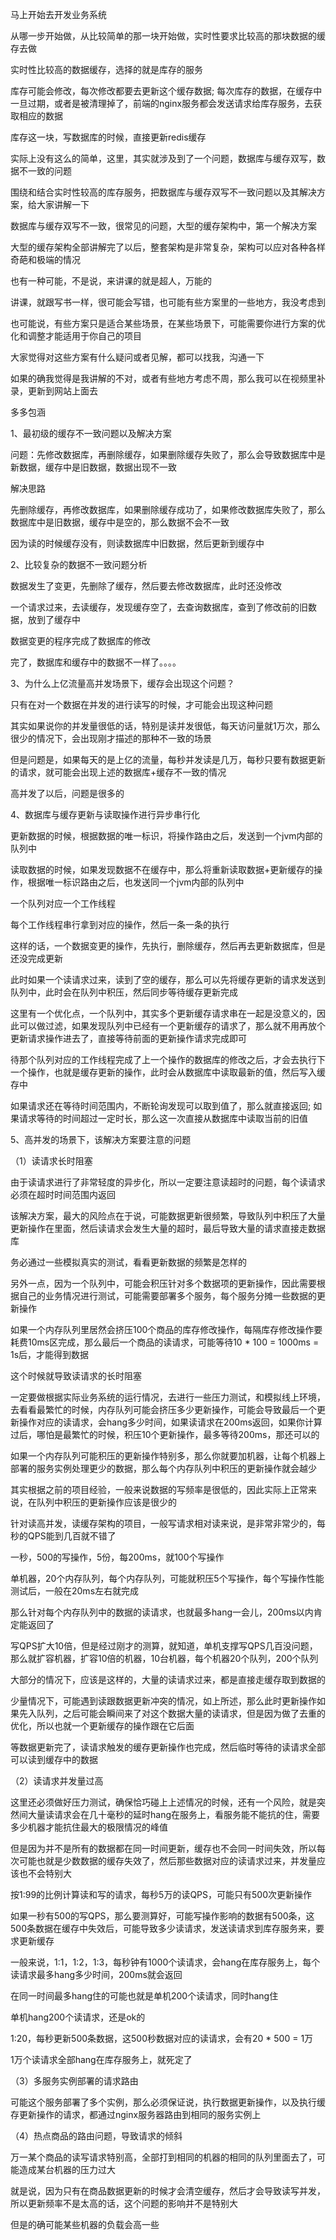 马上开始去开发业务系统

从哪一步开始做，从比较简单的那一块开始做，实时性要求比较高的那块数据的缓存去做

实时性比较高的数据缓存，选择的就是库存的服务

库存可能会修改，每次修改都要去更新这个缓存数据; 每次库存的数据，在缓存中一旦过期，或者是被清理掉了，前端的nginx服务都会发送请求给库存服务，去获取相应的数据

库存这一块，写数据库的时候，直接更新redis缓存

实际上没有这么的简单，这里，其实就涉及到了一个问题，数据库与缓存双写，数据不一致的问题

围绕和结合实时性较高的库存服务，把数据库与缓存双写不一致问题以及其解决方案，给大家讲解一下

数据库与缓存双写不一致，很常见的问题，大型的缓存架构中，第一个解决方案

大型的缓存架构全部讲解完了以后，整套架构是非常复杂，架构可以应对各种各样奇葩和极端的情况

也有一种可能，不是说，来讲课的就是超人，万能的

讲课，就跟写书一样，很可能会写错，也可能有些方案里的一些地方，我没考虑到

也可能说，有些方案只是适合某些场景，在某些场景下，可能需要你进行方案的优化和调整才能适用于你自己的项目

大家觉得对这些方案有什么疑问或者见解，都可以找我，沟通一下

如果的确我觉得是我讲解的不对，或者有些地方考虑不周，那么我可以在视频里补录，更新到网站上面去

多多包涵




1、最初级的缓存不一致问题以及解决方案

问题：先修改数据库，再删除缓存，如果删除缓存失败了，那么会导致数据库中是新数据，缓存中是旧数据，数据出现不一致

解决思路

先删除缓存，再修改数据库，如果删除缓存成功了，如果修改数据库失败了，那么数据库中是旧数据，缓存中是空的，那么数据不会不一致

因为读的时候缓存没有，则读数据库中旧数据，然后更新到缓存中

2、比较复杂的数据不一致问题分析

数据发生了变更，先删除了缓存，然后要去修改数据库，此时还没修改

一个请求过来，去读缓存，发现缓存空了，去查询数据库，查到了修改前的旧数据，放到了缓存中

数据变更的程序完成了数据库的修改

完了，数据库和缓存中的数据不一样了。。。。

3、为什么上亿流量高并发场景下，缓存会出现这个问题？

只有在对一个数据在并发的进行读写的时候，才可能会出现这种问题

其实如果说你的并发量很低的话，特别是读并发很低，每天访问量就1万次，那么很少的情况下，会出现刚才描述的那种不一致的场景

但是问题是，如果每天的是上亿的流量，每秒并发读是几万，每秒只要有数据更新的请求，就可能会出现上述的数据库+缓存不一致的情况

高并发了以后，问题是很多的

4、数据库与缓存更新与读取操作进行异步串行化

更新数据的时候，根据数据的唯一标识，将操作路由之后，发送到一个jvm内部的队列中

读取数据的时候，如果发现数据不在缓存中，那么将重新读取数据+更新缓存的操作，根据唯一标识路由之后，也发送同一个jvm内部的队列中

一个队列对应一个工作线程

每个工作线程串行拿到对应的操作，然后一条一条的执行

这样的话，一个数据变更的操作，先执行，删除缓存，然后再去更新数据库，但是还没完成更新

此时如果一个读请求过来，读到了空的缓存，那么可以先将缓存更新的请求发送到队列中，此时会在队列中积压，然后同步等待缓存更新完成

这里有一个优化点，一个队列中，其实多个更新缓存请求串在一起是没意义的，因此可以做过滤，如果发现队列中已经有一个更新缓存的请求了，那么就不用再放个更新请求操作进去了，直接等待前面的更新操作请求完成即可

待那个队列对应的工作线程完成了上一个操作的数据库的修改之后，才会去执行下一个操作，也就是缓存更新的操作，此时会从数据库中读取最新的值，然后写入缓存中

如果请求还在等待时间范围内，不断轮询发现可以取到值了，那么就直接返回; 如果请求等待的时间超过一定时长，那么这一次直接从数据库中读取当前的旧值

5、高并发的场景下，该解决方案要注意的问题

（1）读请求长时阻塞

由于读请求进行了非常轻度的异步化，所以一定要注意读超时的问题，每个读请求必须在超时时间范围内返回

该解决方案，最大的风险点在于说，可能数据更新很频繁，导致队列中积压了大量更新操作在里面，然后读请求会发生大量的超时，最后导致大量的请求直接走数据库

务必通过一些模拟真实的测试，看看更新数据的频繁是怎样的

另外一点，因为一个队列中，可能会积压针对多个数据项的更新操作，因此需要根据自己的业务情况进行测试，可能需要部署多个服务，每个服务分摊一些数据的更新操作

如果一个内存队列里居然会挤压100个商品的库存修改操作，每隔库存修改操作要耗费10ms区完成，那么最后一个商品的读请求，可能等待10 * 100 = 1000ms = 1s后，才能得到数据

这个时候就导致读请求的长时阻塞

一定要做根据实际业务系统的运行情况，去进行一些压力测试，和模拟线上环境，去看看最繁忙的时候，内存队列可能会挤压多少更新操作，可能会导致最后一个更新操作对应的读请求，会hang多少时间，如果读请求在200ms返回，如果你计算过后，哪怕是最繁忙的时候，积压10个更新操作，最多等待200ms，那还可以的

如果一个内存队列可能积压的更新操作特别多，那么你就要加机器，让每个机器上部署的服务实例处理更少的数据，那么每个内存队列中积压的更新操作就会越少

其实根据之前的项目经验，一般来说数据的写频率是很低的，因此实际上正常来说，在队列中积压的更新操作应该是很少的

针对读高并发，读缓存架构的项目，一般写请求相对读来说，是非常非常少的，每秒的QPS能到几百就不错了

一秒，500的写操作，5份，每200ms，就100个写操作

单机器，20个内存队列，每个内存队列，可能就积压5个写操作，每个写操作性能测试后，一般在20ms左右就完成

那么针对每个内存队列中的数据的读请求，也就最多hang一会儿，200ms以内肯定能返回了

写QPS扩大10倍，但是经过刚才的测算，就知道，单机支撑写QPS几百没问题，那么就扩容机器，扩容10倍的机器，10台机器，每个机器20个队列，200个队列

大部分的情况下，应该是这样的，大量的读请求过来，都是直接走缓存取到数据的

少量情况下，可能遇到读跟数据更新冲突的情况，如上所述，那么此时更新操作如果先入队列，之后可能会瞬间来了对这个数据大量的读请求，但是因为做了去重的优化，所以也就一个更新缓存的操作跟在它后面

等数据更新完了，读请求触发的缓存更新操作也完成，然后临时等待的读请求全部可以读到缓存中的数据

（2）读请求并发量过高

这里还必须做好压力测试，确保恰巧碰上上述情况的时候，还有一个风险，就是突然间大量读请求会在几十毫秒的延时hang在服务上，看服务能不能抗的住，需要多少机器才能抗住最大的极限情况的峰值

但是因为并不是所有的数据都在同一时间更新，缓存也不会同一时间失效，所以每次可能也就是少数数据的缓存失效了，然后那些数据对应的读请求过来，并发量应该也不会特别大

按1:99的比例计算读和写的请求，每秒5万的读QPS，可能只有500次更新操作

如果一秒有500的写QPS，那么要测算好，可能写操作影响的数据有500条，这500条数据在缓存中失效后，可能导致多少读请求，发送读请求到库存服务来，要求更新缓存

一般来说，1:1，1:2，1:3，每秒钟有1000个读请求，会hang在库存服务上，每个读请求最多hang多少时间，200ms就会返回

在同一时间最多hang住的可能也就是单机200个读请求，同时hang住

单机hang200个读请求，还是ok的

1:20，每秒更新500条数据，这500秒数据对应的读请求，会有20 * 500 = 1万

1万个读请求全部hang在库存服务上，就死定了

（3）多服务实例部署的请求路由

可能这个服务部署了多个实例，那么必须保证说，执行数据更新操作，以及执行缓存更新操作的请求，都通过nginx服务器路由到相同的服务实例上

（4）热点商品的路由问题，导致请求的倾斜

万一某个商品的读写请求特别高，全部打到相同的机器的相同的队列里面去了，可能造成某台机器的压力过大

就是说，因为只有在商品数据更新的时候才会清空缓存，然后才会导致读写并发，所以更新频率不是太高的话，这个问题的影响并不是特别大

但是的确可能某些机器的负载会高一些